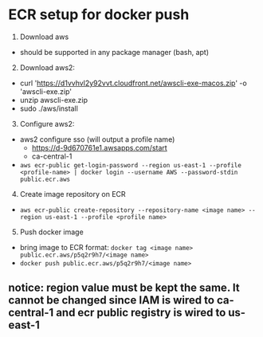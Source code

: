 # ECR setup for docker push

1. Download aws
* should be supported in any package manager (bash, apt)

2. Download aws2: 
* curl 'https://d1vvhvl2y92vvt.cloudfront.net/awscli-exe-macos.zip' -o 'awscli-exe.zip'
* unzip awscli-exe.zip
* sudo ./aws/install

3. Configure aws2:
* aws2 configure sso (will output a profile name)
	* https://d-9d670761e1.awsapps.com/start
    * ca-central-1
* `aws ecr-public get-login-password --region us-east-1 --profile <profile-name> | docker login --username AWS --password-stdin public.ecr.aws`

4. Create image repository on ECR
* `aws ecr-public create-repository --repository-name <image name> --region us-east-1 --profile <profile name>`

5. Push docker image
* bring image to ECR format: `docker tag <image name> public.ecr.aws/p5q2r9h7/<image name>`
* `docker push public.ecr.aws/p5q2r9h7/<image name>`

## notice: region value must be kept the same. It cannot be changed since IAM is wired to ca-central-1 and ecr public registry is wired to us-east-1
